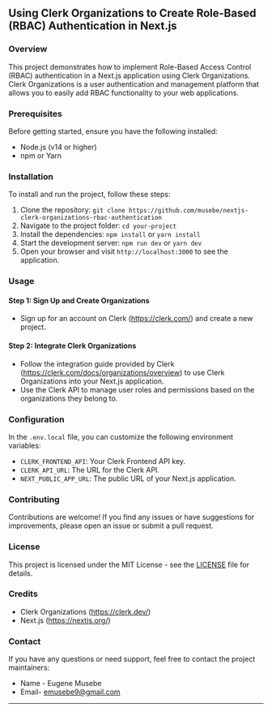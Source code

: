 ## Using Clerk Organizations to Create Role-Based (RBAC) Authentication in Next.js



### Overview

This project demonstrates how to implement Role-Based Access Control (RBAC) authentication in a Next.js application using Clerk Organizations. Clerk Organizations is a user authentication and management platform that allows you to easily add RBAC functionality to your web applications.

### Prerequisites

Before getting started, ensure you have the following installed:

- Node.js (v14 or higher)
- npm or Yarn

### Installation

To install and run the project, follow these steps:

1. Clone the repository: `git clone https://github.com/musebe/nextjs-clerk-organizations-rbac-authentication`
2. Navigate to the project folder: `cd your-project`
3. Install the dependencies: `npm install` or `yarn install`
4. Start the development server: `npm run dev` or `yarn dev`
5. Open your browser and visit `http://localhost:3000` to see the application.

### Usage

#### Step 1: Sign Up and Create Organizations

- Sign up for an account on Clerk (https://clerk.com/) and create a new project.

#### Step 2: Integrate Clerk Organizations

- Follow the integration guide provided by Clerk (https://clerk.com/docs/organizations/overview) to use Clerk Organizations into your Next.js application.
- Use the Clerk API to manage user roles and permissions based on the organizations they belong to.

### Configuration

In the `.env.local` file, you can customize the following environment variables:

- `CLERK_FRONTEND_API`: Your Clerk Frontend API key.
- `CLERK_API_URL`: The URL for the Clerk API.
- `NEXT_PUBLIC_APP_URL`: The public URL of your Next.js application.

### Contributing

Contributions are welcome! If you find any issues or have suggestions for improvements, please open an issue or submit a pull request.

### License

This project is licensed under the MIT License - see the [LICENSE](LICENSE) file for details.

### Credits

- Clerk Organizations (https://clerk.dev/)
- Next.js (https://nextjs.org/)

### Contact

If you have any questions or need support, feel free to contact the project maintainers:

- Name - Eugene Musebe
- Email- emusebe9@gmail.com

---

